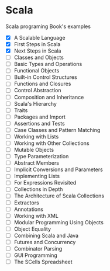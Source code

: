 # Scala
Scala programing Book's examples

  - [x] A Scalable Language
  - [x] First Steps in Scala
  - [x] Next Steps in Scala
  - [ ] Classes and Objects
  - [ ] Basic Types and Operations
  - [ ] Functional Objects
  - [ ] Built-in Control Structures
  - [ ] Functions and Closures
  - [ ] Control Abstraction
  - [ ] Composition and Inheritance
  - [ ] Scala's Hierarchy
  - [ ] Traits
  - [ ] Packages and Import
  - [ ] Assertions and Tests
  - [ ] Case Classes and Pattern Matching
  - [ ] Working with Lists
  - [ ] Working with Other Collections
  - [ ] Mutable Objects
  - [ ] Type Parameterization
  - [ ] Abstract Members
  - [ ] Implicit Conversions and Parameters
  - [ ] Implementing Lists
  - [ ] For Expressions Revisited
  - [ ] Collections in Depth
  - [ ] The Architecture of Scala Collections
  - [ ] Extractors
  - [ ] Annotations
  - [ ] Working with XML
  - [ ] Modular Programming Using Objects
  - [ ] Object Equality
  - [ ] Combining Scala and Java
  - [ ] Futures and Concurrency
  - [ ] Combinator Parsing
  - [ ] GUI Programming
  - [ ] The SCells Spreadsheet

